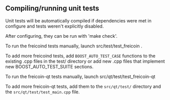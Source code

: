 Compiling/running unit tests
------------------------------------

Unit tests will be automatically compiled if dependencies were met in configure
and tests weren't explicitly disabled.

After configuring, they can be run with 'make check'.

To run the freicoind tests manually, launch src/test/test_freicoin .

To add more freicoind tests, add `BOOST_AUTO_TEST_CASE` functions to the existing
.cpp files in the test/ directory or add new .cpp files that
implement new BOOST_AUTO_TEST_SUITE sections.

To run the freicoin-qt tests manually, launch src/qt/test/test_freicoin-qt

To add more freicoin-qt tests, add them to the `src/qt/test/` directory and
the `src/qt/test/test_main.cpp` file.
